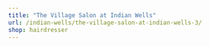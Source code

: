 ```yaml
---
title: "The Village Salon at Indian Wells"
url: /indian-wells/the-village-salon-at-indian-wells-3/
shop: hairdresser
---
```

